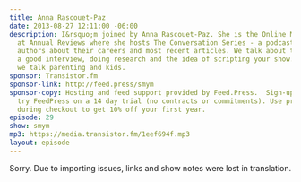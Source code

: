 ```yaml
---
title: Anna Rascouet-Paz
date: 2013-08-27 12:11:00 -06:00
description: I&rsquo;m joined by Anna Rascouet-Paz. She is the Online Media Editor
  at Annual Reviews where she hosts The Conversation Series - a podcast that interviews
  authors about their careers and most recent articles. We talk about tips for conducting
  a good interview, doing research and the idea of scripting your show. And of course
  we talk parenting and kids.
sponsor: Transistor.fm
sponsor-link: http://feed.press/smym
sponsor-copy: Hosting and feed support provided by Feed.Press.  Sign-up today and
  try FeedPress on a 14 day trial (no contracts or commitments). Use promo code "smym"
  during checkout to get 10% off your first year.
episode: 29
show: smym
mp3: https://media.transistor.fm/1eef694f.mp3
layout: episode
---
```


Sorry. Due to importing issues, links and show notes were lost in translation.
